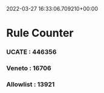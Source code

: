 2022-03-27 16:33:06.709210+00:00
# Rule Counter 
 ### UCATE : 446356

 ### Veneto : 16706

 ### Allowlist : 13921